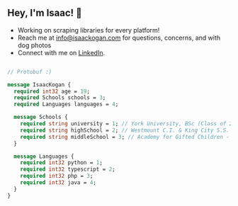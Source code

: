 ## Hey, I'm Isaac! 👋

- Working on scraping libraries for every platform!
- Reach me at [info@isaackogan.com](mailto:info@isaackogan.com) for questions, concerns, and with dog photos
- Connect with me on [LinkedIn](https://www.linkedin.com/in/isaackogan/). 

```protobuf

// Protobuf :)

message IsaacKogan {
  required int32 age = 19;
  required Schools schools = 3;
  required Languages languages = 4;

  message Schools {
    required string university = 1; // York University, BSc (Class of 2026)
    required string highSchool = 2; // Westmount C.I. & King City S.S.
    required string middleSchool = 3; // Academy for Gifted Children - P.A.C.E.
  }

  message Languages {
    required int32 python = 1;
    required int32 typescript = 2;
    required int32 php = 3;
    required int32 java = 4;
  }
}

```
